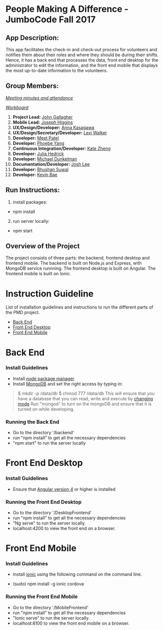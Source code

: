 # People Making A Difference - JumboCode Fall 2017

## App Description:

This app facilitates the check-in and check-out process for volunteers and notifies them about their roles and where they should be during their shifts. Hence, it has a back end that processes the data, front end desktop for the administrator to edit the information, and the front end mobile that displays the most up-to-date information to the volunteers.

## Group Members:
*[Meeting minutes and attendance](https://docs.google.com/document/d/1N00NRzfpxZeS0YZdeWgylskesGnfoaIyY7nKHNsEuiQ/edit?ts=59dc25a2)*

*[Workboard](https://trello.com/b/IyjLEkna/jumbocode-2017-pmd)*

1. **Project Lead:** [John Gallagher](http://www.johnjamesgallagher.com/)
2. **Mobile Lead:** [Joseph Higgins](https://adma.re/)
3. **UX/Design/Developer:** [Anna Kasagawa](http://kasagawa.github.io)
4. **UX/Design/Secretary/Developer:** [Lexi Walker](https://github.com/lexi-walker)
5. **Developer:** [Meet Patel](https://github.com/Meetia)
6. **Developer:** [Phoebe Yang](https://yyang08.github.io)
7. **Continuous Integration/Developer:** [Kate Zheng](https://github.com/katepx2015)
8. **Developer:** [Julia Hedrick](https://github.com/juliahedrick) 
9. **Developer:** [Michael Dunkelman](https://github.com/mdunkelman)
10. **Documentation/Developer:** [Josh Lee](http://joshleetufts.com/)
11. **Developer:** [Bhushan Suwal](https://github.com/bsuwal)
12. **Developer:** [Kevin Bae](https://github.com/kevinbae15)

## Run Instructions:
1. install packages:
- npm install

2. run server locally:
- npm start

## Overview of the Project

The project consists of three parts: the backend, frontend desktop and frontend mobile.
The backend is built on Node.js and Express, with MongoDB service runnning.
The frontend desktop is built on Angular.
The frontend mobile is built on Ionic.

# Instruction Guideline

List of installation guidelines and instructions to run the different parts of the PMD project.

* [Back End](#back-end)
* [Front End Desktop](#front-end-desktop)
* [Front End Mobile](#front-end-mobile)

# Back End

### Install Guidelines

* Install [node package manager](https://www.npmjs.com/get-npm?utm_source=house&utm_medium=homepage&utm_campaign=free%20orgs&utm_term=Install%20npm).
* Install [MongoDB](https://www.mongodb.com/download-center?jmp=homepage#community) and set the right access by typing in:
> $ mkdir -p /data/db
> $ chmod 777 /data/db
This will ensure that you have a database that you can read, write and execute by [changing mode](https://www.computerhope.com/unix/uchmod.htm)
Run "mongod" to turn on the mongoDB and ensure that it is turned on while developing.

### Running the Back End
* Go to the directory '/backend'
* run "npm install" to get all the necessary dependencies
* "npm start" to run the server locally

# Front End Desktop

### Install Guidelines

* Ensure that [Angular version 4](https://angular.io/guide/quickstart) or higher is installed

### Running the Front End Desktop
* Go to the directory '/DesktopFrontend'
* run "npm install" to get all the necessary dependencies
* "Ng serve" to run the server locally.
* localhost:4200 to view the front end on a browser.

# Front End Mobile

### Install Guidelines

* Install [ionic](https://ionicframework.com/docs/intro/installation/) using the following command on the command line.
- (sudo) npm install -g ionic cordova

### Running the Front End Mobile
* Go to the directory '/MobileFrontend'
* run "npm install" to get all the necessary dependencies
* "Ionic serve" to run the server locally.
* localhost:8100 to view the front end mobile on a browser.
